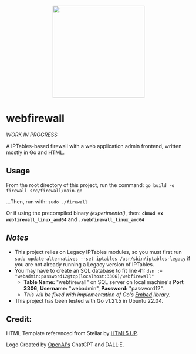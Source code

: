<p align="center">
  <img src="https://github.com/colto1000/webfirewall/assets/33501061/75eae7b5-5db9-4ac3-afa9-01ac9fb88fce" width="250" height="250">
</p>

# webfirewall

_WORK IN PROGRESS_

A IPTables-based firewall with a web application admin frontend, written mostly in Go and HTML.

## Usage
From the root directory of this project, run the command: `go build -o firewall src/firewall/main.go`

...Then, run with: `sudo ./firewall`

Or if using the precompiled binary _(experimental)_, then: **`chmod +x webfirewall_linux_amd64`** and **`./webfirewall_linux_amd64`**

## _**Notes**_

- This project relies on Legacy IPTables modules, so you must first run `sudo update-alternatives --set iptables /usr/sbin/iptables-legacy` if you are not already running a Legacy version of IPTables.
- You may have to create an SQL database to fit line 41: `dsn := "webadmin:password12@tcp(localhost:3306)/webfirewall"`
  - **Table Name:** "webfirewall" on SQL server on local machine's **Port 3306**, **Username:** "webadmin", **Password:** "password12".
  - _This will be fixed with implementation of Go's [Embed](https://pkg.go.dev/embed) library._
- This project has been tested with Go v1.21.5 in Ubuntu 22.04.

## Credit:

HTML Template referenced from Stellar by [HTML5 UP](html5up.net).

Logo Created by [OpenAI's](https://openai.com/) ChatGPT and DALL·E.
